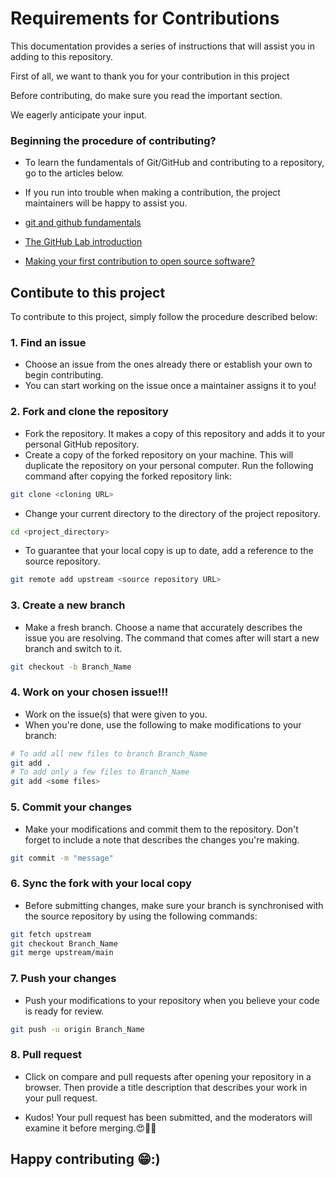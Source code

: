 # Requirements for Contributions 

This documentation provides a series of instructions that will assist you in adding to this repository.

First of all, we want to thank you for your contribution in this project 

Before contributing, do make sure you read the important section.

We eagerly anticipate your input. 

### Beginning the procedure of contributing? 

- To learn the fundamentals of Git/GitHub and contributing to a repository, go to the articles below. 
- If you run into trouble when making a contribution, the project maintainers will be happy to assist you. 

- [git and github fundamentals](https://towardsdatascience.com/getting-started-with-git-and-github-6fcd0f2d4ac6)
- [The GitHub Lab introduction](https://lab.github.com/githubtraining/introduction-to-github)
- [Making your first contribution to open source software?](https://www.youtube.com/watch?v=c6b6B9oN4Vg)

## Contibute to this project 

To contribute to this project, simply follow the procedure described below:

### 1. Find an issue

- Choose an issue from the ones already there or establish your own to begin contributing.
- You can start working on the issue once a maintainer assigns it to you!

### 2. Fork and clone the repository

- Fork the repository. It makes a copy of this repository and adds it to your personal GitHub repository.
- Create a copy of the forked repository on your machine. This will duplicate the repository on your personal computer. Run the following command after copying the forked repository link:
```bash
git clone <cloning URL>
```
- Change your current directory to the directory of the project repository.
```bash
cd <project_directory>
```
- To guarantee that your local copy is up to date, add a reference to the source repository.
```bash
git remote add upstream <source repository URL>
``` 

### 3. Create a new branch

- Make a fresh branch. Choose a name that accurately describes the issue you are resolving. The command that comes after will start a new branch and switch to it.

```bash
git checkout -b Branch_Name
```

### 4. Work on your chosen issue!!! 

- Work on the issue(s) that were given to you.
- When you're done, use the following to make modifications to your branch:

```bash  
# To add all new files to branch Branch_Name  
git add .  
# To add only a few files to Branch_Name
git add <some files>
```

### 5. Commit your changes

- Make your modifications and commit them to the repository. Don't forget to include a note that describes the changes you're making.

```bash 
git commit -m "message"  
```

### 6. Sync the fork with your local copy

- Before submitting changes, make sure your branch is synchronised with the source repository by using the following commands:

```bash
git fetch upstream
git checkout Branch_Name
git merge upstream/main
```

### 7. Push your changes

- Push your modifications to your repository when you believe your code is ready for review.

```bash
git push -u origin Branch_Name
```

### 8. Pull request

- Click on compare and pull requests after opening your repository in a browser.
Then provide a title description that describes your work in your pull request.

- Kudos! Your pull request has been submitted, and the moderators will examine it before merging.😍🙆‍♂️

## Happy contributing 😁:)
